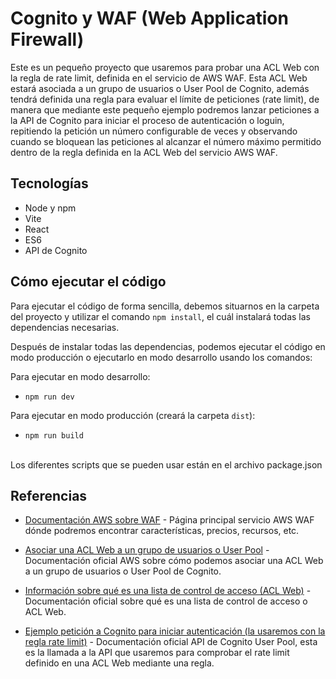 # Cognito y WAF (Web Application Firewall) 

Este es un pequeño proyecto que usaremos para probar una ACL Web con la regla de rate limit, definida en el servicio de AWS WAF. Esta ACL Web estará asociada a un grupo de usuarios o User Pool de Cognito, además tendrá definida una regla para evaluar el límite de peticiones (rate limit), de manera que mediante este pequeño ejemplo podremos lanzar peticiones a la API de Cognito para iniciar el proceso de autenticación o loguin, repitiendo la petición un número configurable de veces y observando cuando se bloquean las peticiones al alcanzar el número máximo permitido dentro de la regla definida en la ACL Web del servicio AWS WAF.


## Tecnologías 

* Node y npm
* Vite
* React
* ES6
* API de Cognito

## Cómo ejecutar el código

Para ejecutar el código de forma sencilla, debemos situarnos en la carpeta del proyecto y utilizar el comando `npm install`, el cuál instalará todas las dependencias necesarias.

Después de instalar todas las dependencias, podemos ejecutar el código en modo producción o ejecutarlo en modo desarrollo usando los comandos:

Para ejecutar en modo desarrollo:
* `npm run dev`   

Para ejecutar en modo producción (creará la carpeta `dist`):
* `npm run build` 

<br/>
Los diferentes scripts que se pueden usar están en el archivo package.json

## Referencias

- [Documentación AWS sobre WAF](https://aws.amazon.com/es/waf/) - Página principal servicio AWS WAF dónde podremos encontrar características, precios, recursos, etc.

- [Asociar una ACL Web a un grupo de usuarios o User Pool](https://docs.aws.amazon.com/es_es/cognito/latest/developerguide/user-pool-waf.html) - Documentación oficial AWS sobre cómo podemos asociar una ACL Web a un grupo de usuarios o User Pool de Cognito.

- [Información sobre qué es una lista de control de acceso (ACL Web)](https://docs.aws.amazon.com/es_es/waf/latest/developerguide/web-acl.html) - Documentación oficial sobre qué es una lista de control de acceso o ACL Web.

- [Ejemplo petición a Cognito para iniciar autenticación (la usaremos con la regla rate limit)](https://docs.aws.amazon.com/cognito-user-identity-pools/latest/APIReference/API_InitiateAuth.html) - Documentación oficial API de Cognito User Pool, esta es la llamada a la API que usaremos para comprobar el rate limit definido en una ACL Web mediante una regla.


